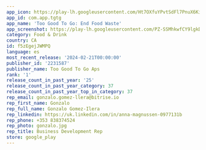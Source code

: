```yaml
---
app_icon: https://play-lh.googleusercontent.com/Ht7OXfuYPvtSdFl7PnuX6KisTLgSceF9krOmxof7klTgqNR7UBVc53z63Vm3NuOQ0eo
app_id: com.app.tgtg
app_name: 'Too Good To Go: End Food Waste'
app_screenshot: https://play-lh.googleusercontent.com/PZ-SSMhkwfCY9lgkDwczyCn5SYj_pRZhYWtE5gUikLtQzgAWwx6xcDD5tm3C7kZ7z60
category: Food & Drink
country: CA
id: f5zEgejJWMPQ
language: es
most_recent_release: '2024-02-21T00:00:00'
publisher_id: '2231587'
publisher_name: Too Good To Go Aps
rank: '1'
release_count_in_past_year: '25'
release_count_in_past_year_category: 37
release_count_in_past_year_top_in_category: 37
rep_email: gonzalo.gomez-llera@bitrise.io
rep_first_name: Gonzalo
rep_full_name: Gonzalo Gomez-Ilera
rep_linkedin: https://uk.linkedin.com/in/anna-magnussen-0977131b
rep_phone: +353 838374524
rep_photo: gonzalo.jpg
rep_title: Business Development Rep
store: google_play
---
```

